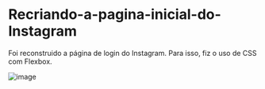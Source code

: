 # Recriando-a-pagina-inicial-do-Instagram

Foi reconstruido a página de login do Instagram. Para isso, fiz o uso de CSS com Flexbox.

![image](https://user-images.githubusercontent.com/82392045/172874450-a5015a87-fa11-48b1-93de-9fad8abdc8dc.png)
